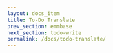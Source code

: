 ```yaml
---
layout: docs_item
title: To-Do Translate
prev_section: emmbase
next_section: todo-write
permalink: /docs/todo-translate/
---
```


